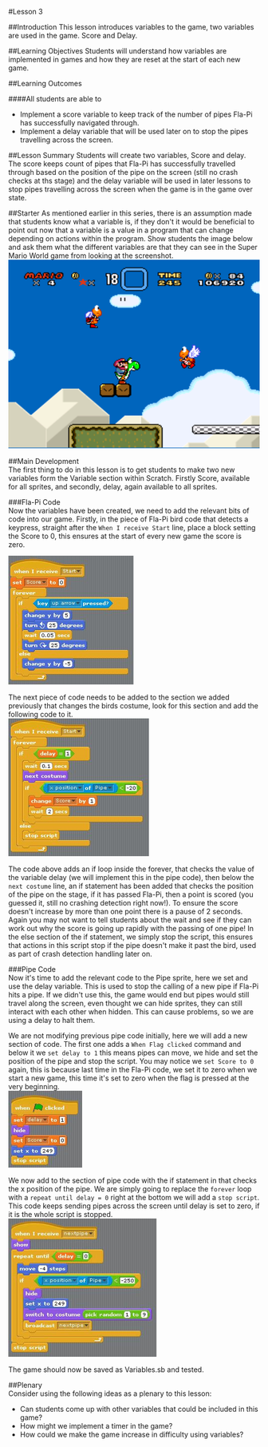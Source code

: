 #Lesson 3

##Introduction
This lesson introduces variables to the game, two variables are used in the game. Score and Delay. 

##Learning Objectives
Students will understand how variables are implemented in games and how they are reset at the start of each new game.

##Learning Outcomes

####All students are able to
* Implement a score variable to keep track of the number of pipes Fla-Pi has successfully navigated through.
* Implement a delay variable that will be used later on to stop the pipes travelling across the screen.  
  

##Lesson Summary
Students will create two variables, Score and delay. The score keeps count of pipes that Fla-Pi has successfully travelled through based on the position of the pipe on the screen (still no crash checks at ths stage) and the delay variable will be used in later lessons to stop pipes travelling across the screen when the game is in the game over state.

##Starter
As mentioned earlier in this series, there is an assumption made that students know what a variable is, if they don't it would be beneficial to point out now that a variable is a value in a program that can change depending on actions within the program. Show students the image below and ask them what the different variables are that they can see in the Super Mario World game from looking at the screenshot.  
![Super Mario World Screenshot](https://github.com/AllenHeard/Fla-Pi-Bird/blob/master/Screenshots/MarioVariables.PNG?raw=true)  
  

##Main Development  
The first thing to do in this lesson is to get students to make two new variables form the Variable section within Scratch. Firstly Score, available for all sprites, and secondly, delay, again available to all sprites.  
  
  
###Fla-Pi Code  
Now the variables have been created, we need to add the relevant bits of code into our game. Firstly, in the piece of Fla-Pi bird code that detects a keypress, straight after the ```When I receive Start``` line, place a block setting the Score to 0, this ensures at the start of every new game the score is zero.  

![Set Score to zero](https://github.com/AllenHeard/Fla-Pi-Bird/blob/master/Code%20Blocks%20by%20Lesson/3%20Variables%20and%20Scoring/3.1%20Bird%20Code.jpg?raw=true)  
  
The next piece of code needs to be added to the section we added previously that changes the birds costume, look for this section and add the following code to it.  
![Point Scoring](https://github.com/AllenHeard/Fla-Pi-Bird/blob/master/Code%20Blocks%20by%20Lesson/3%20Variables%20and%20Scoring/3.2%20Bird%20Code.jpg?raw=true)  
  
The code above adds an if loop inside the forever, that checks the value of the variable delay (we will implement this in the pipe code), then below the ```next costume``` line, an if statement has been added that checks the position of the pipe on the stage, if it has passed Fla-Pi, then a point is scored (you guessed it, still no crashing detection right now!). To ensure the score doesn't increase by more than one point there is a pause of 2 seconds. Again you may not want to tell students about the wait and see if they can work out why  the score is going up rapidly with the passing of one pipe! In the else section of the if statement, we simply stop the script, this ensures that actions in this script stop if the pipe doesn't make it past the bird, used as part of crash detection handling later on.  
  
###Pipe Code  
Now it's time to add the relevant code to the Pipe sprite, here we set and use the delay variable. This is used to stop the calling of a new pipe if Fla-Pi hits a pipe. If we didn't use this, the game would end but pipes would still travel along the screen, even thought we can hide sprites, they can still interact with each other when hidden. This can cause problems, so we are using a delay to halt them.  
  
We are not modifying previous pipe code initially, here we will add a new section of code. The first one adds a ```When Flag clicked``` command and below it we ```set delay to 1``` this means pipes can move, we hide and set the position of the pipe and stop the script. You may notice we ```set Score to 0``` again, this is because last time in the Fla-Pi code, we set it to zero when we start a new game, this time it's set to zero when the flag is pressed at the very beginning.  
![Pipe variables](https://github.com/AllenHeard/Fla-Pi-Bird/blob/master/Code%20Blocks%20by%20Lesson/3%20Variables%20and%20Scoring/3.1%20Pipe%20Code.jpg?raw=true)  
  
We now add to the section of pipe code with the if statement in that checks the x position of the pipe. We are simply going to replace the ```forever``` loop with a ```repeat until delay = 0``` right at the bottom we will add a ```stop script```. This code keeps sending pipes across the screen until delay is set to zero, if it is the whole script is stopped.  
![nextpipe code](https://github.com/AllenHeard/Fla-Pi-Bird/blob/master/Code%20Blocks%20by%20Lesson/3%20Variables%20and%20Scoring/3.2%20Pipe%20Code.jpg?raw=true)  
  
The game should now be saved as Variables.sb and tested.  
  

##Plenary  
Consider using the following ideas as a plenary to this lesson:  
* Can students come up with other variables that could be included in this game? 
* How might we implement a timer in the game?
* How could we make the game increase in difficulty using variables?  

